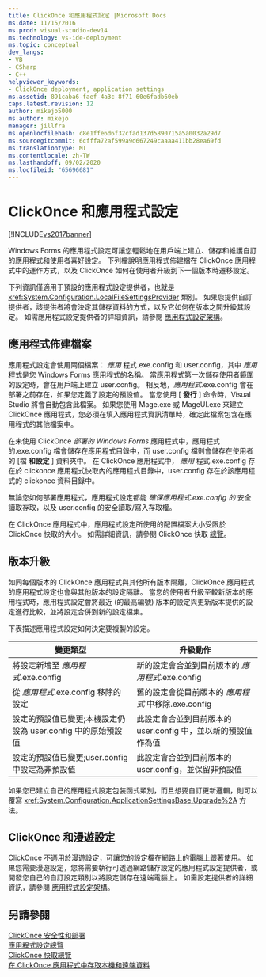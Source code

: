 ```yaml
---
title: ClickOnce 和應用程式設定 |Microsoft Docs
ms.date: 11/15/2016
ms.prod: visual-studio-dev14
ms.technology: vs-ide-deployment
ms.topic: conceptual
dev_langs:
- VB
- CSharp
- C++
helpviewer_keywords:
- ClickOnce deployment, application settings
ms.assetid: 891caba6-faef-4a3c-8f71-60e6fadb60eb
caps.latest.revision: 12
author: mikejo5000
ms.author: mikejo
manager: jillfra
ms.openlocfilehash: c8e1ffe6d6f32cfad137d5890715a5a0032a29d7
ms.sourcegitcommit: 6cfffa72af599a9d667249caaaa411bb28ea69fd
ms.translationtype: MT
ms.contentlocale: zh-TW
ms.lasthandoff: 09/02/2020
ms.locfileid: "65696681"
---
```

# <a name="clickonce-and-application-settings"></a>ClickOnce 和應用程式設定
[!INCLUDE[vs2017banner](../includes/vs2017banner.md)]

Windows Forms 的應用程式設定可讓您輕鬆地在用戶端上建立、儲存和維護自訂的應用程式和使用者喜好設定。 下列檔說明應用程式佈建檔在 ClickOnce 應用程式中的運作方式，以及 ClickOnce 如何在使用者升級到下一個版本時遷移設定。  
  
 下列資訊僅適用于預設的應用程式設定提供者，也就是 <xref:System.Configuration.LocalFileSettingsProvider> 類別。 如果您提供自訂提供者，該提供者將會決定其儲存資料的方式，以及它如何在版本之間升級其設定。 如需應用程式設定提供者的詳細資訊，請參閱 [應用程式設定架構](https://msdn.microsoft.com/library/c8eb2ad0-fac6-4ea2-9140-675a4a44d562)。  
  
## <a name="application-settings-files"></a>應用程式佈建檔案  
 應用程式設定會使用兩個檔案： *應用* 程式.exe.config 和 user.config，其中 *應用* 程式是您 Windows Forms 應用程式的名稱。 當應用程式第一次儲存使用者範圍的設定時，會在用戶端上建立 user.config。 相反地，*應用程式*.exe.config 會在部署之前存在，如果您定義了設定的預設值。 當您使用 [ **發行** ] 命令時，Visual Studio 將會自動包含此檔案。 如果您使用 Mage.exe 或 MageUI.exe 來建立 ClickOnce 應用程式，您必須在填入應用程式資訊清單時，確定此檔案包含在應用程式的其他檔案中。  
  
 在未使用 ClickOnce *部署的 Windows Forms* 應用程式中，應用程式的.exe.config 檔會儲存在應用程式目錄中，而 user.config 檔則會儲存在使用者的 [檔 **和設定** ] 資料夾中。 在 ClickOnce 應用程式中， *應用* 程式.exe.config 存在於 clickonce 應用程式快取內的應用程式目錄中，user.config 存在於該應用程式的 clickonce 資料目錄中。  
  
 無論您如何部署應用程式，應用程式設定都能 *確保應用程式.exe.config 的* 安全讀取存取，以及 user.config 的安全讀取/寫入存取權。  
  
 在 ClickOnce 應用程式中，應用程式設定所使用的配置檔案大小受限於 ClickOnce 快取的大小。 如需詳細資訊，請參閱 ClickOnce 快取 [總覽](../deployment/clickonce-cache-overview.md)。  
  
## <a name="version-upgrades"></a>版本升級  
 如同每個版本的 ClickOnce 應用程式與其他所有版本隔離，ClickOnce 應用程式的應用程式設定也會與其他版本的設定隔離。 當您的使用者升級至較新版本的應用程式時，應用程式設定會將最近 (的最高編號) 版本的設定與更新版本提供的設定進行比較，並將設定合併到新的設定檔集。  
  
 下表描述應用程式設定如何決定要複製的設定。  
  
|變更類型|升級動作|  
|--------------------|--------------------|  
|將設定新增至 *應用程式*.exe.config|新的設定會合並到目前版本的 *應用程式*.exe.config|  
|從 *應用程式*.exe.config 移除的設定|舊的設定會從目前版本的 *應用程式* 中移除.exe.config|  
|設定的預設值已變更;本機設定仍設為 user.config 中的原始預設值|此設定會合並到目前版本的 user.config 中，並以新的預設值作為值|  
|設定的預設值已變更;user.config 中設定為非預設值|此設定會合並到目前版本的 user.config，並保留非預設值|  
  
 如果您已建立自己的應用程式設定包裝函式類別，而且想要自訂更新邏輯，則可以覆寫 <xref:System.Configuration.ApplicationSettingsBase.Upgrade%2A> 方法。  
  
## <a name="clickonce-and-roaming-settings"></a>ClickOnce 和漫遊設定  
 ClickOnce 不適用於漫遊設定，可讓您的設定檔在網路上的電腦上跟著使用。 如果您需要漫遊設定，您將需要執行可透過網路儲存設定的應用程式設定提供者，或開發您自己的自訂設定類別以將設定儲存在遠端電腦上。 如需設定提供者的詳細資訊，請參閱 [應用程式設定架構](https://msdn.microsoft.com/library/c8eb2ad0-fac6-4ea2-9140-675a4a44d562)。  
  
## <a name="see-also"></a>另請參閱  
 [ClickOnce 安全性和部署](../deployment/clickonce-security-and-deployment.md)   
 [應用程式設定總覽](https://msdn.microsoft.com/library/0dd8bca5-a6bf-4ac4-8eec-5725d08b38dc)   
 [ClickOnce 快取總覽](../deployment/clickonce-cache-overview.md)   
 [在 ClickOnce 應用程式中存取本機和遠端資料](../deployment/accessing-local-and-remote-data-in-clickonce-applications.md)
